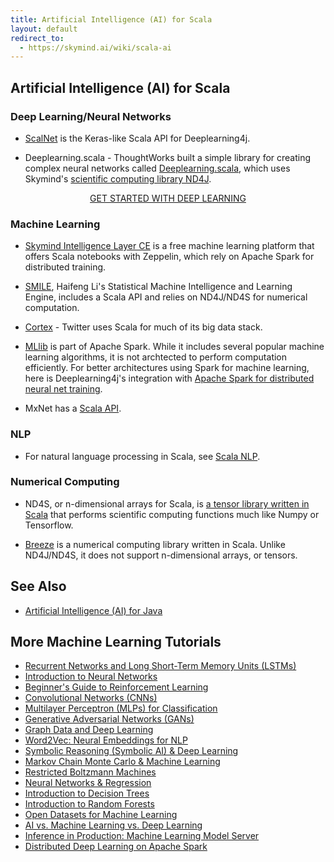 ```yaml
---
title: Artificial Intelligence (AI) for Scala
layout: default
redirect_to:
  - https://skymind.ai/wiki/scala-ai
---
```


## Artificial Intelligence (AI) for Scala

### Deep Learning/Neural Networks

* [ScalNet](https://github.com/deeplearning4j/scalnet) is the Keras-like Scala API for Deeplearning4j. 

* Deeplearning.scala - ThoughtWorks built a simple library for creating complex neural networks called [Deeplearning.scala](https://github.com/ThoughtWorksInc/DeepLearning.scala), which uses Skymind's [scientific computing library ND4J](https://nd4j.org/).

<p align="center">
<a href="https://skymind.readme.io/v1.0.1/docs/quickstart" type="button" class="btn btn-lg btn-success" onClick="ga('send', 'event', ‘quickstart', 'click');">GET STARTED WITH DEEP LEARNING</a>
</p>

### Machine Learning 

* [Skymind Intelligence Layer CE](https://skymind.readme.io/v1.0.1/docs/quickstart) is a free machine learning platform that offers Scala notebooks with Zeppelin, which rely on Apache Spark for distributed training. 

* [SMILE](https://haifengl.github.io/smile/), Haifeng Li's Statistical Machine Intelligence and Learning Engine, includes a Scala API and relies on ND4J/ND4S for numerical computation. 

* [Cortex](https://cortex.twitter.com/) - Twitter uses Scala for much of its big data stack.

* [MLlib](http://spark.apache.org/mllib/) is part of Apache Spark. While it includes several popular machine learning algorithms, it is not archtected to perform computation efficiently. For better architectures using Spark for machine learning, here is Deeplearning4j's integration with [Apache Spark for distributed neural net training](https://deeplearning4j.org/spark).

* MxNet has a [Scala API](https://mxnet.incubator.apache.org/api/scala/index.html).

### NLP

* For natural language processing in Scala, see [Scala NLP](http://www.scalanlp.org/).

### Numerical Computing

* ND4S, or n-dimensional arrays for Scala, is [a tensor library written in Scala](https://github.com/deeplearning4j/nd4s) that performs scientific computing functions much like Numpy or Tensorflow. 

* [Breeze](https://github.com/scalanlp/breeze) is a numerical computing library written in Scala. Unlike ND4J/ND4S, it does not support n-dimensional arrays, or tensors. 

## See Also

* [Artificial Intelligence (AI) for Java](./java-ai)

## <a name="resources">More Machine Learning Tutorials</a>

* [Recurrent Networks and Long Short-Term Memory Units (LSTMs)](./lstm)
* [Introduction to Neural Networks](./neuralnet-overview.html)
* [Beginner's Guide to Reinforcement Learning](./deepreinforcementlearning.html)
* [Convolutional Networks (CNNs)](./convolutionalnetwork.html)
* [Multilayer Perceptron (MLPs) for Classification](./multilayerperceptron)
* [Generative Adversarial Networks (GANs)](./generative-adversarial-network)
* [Graph Data and Deep Learning](./graphanalytics.html)
* [Word2Vec: Neural Embeddings for NLP](./word2vec.html)
* [Symbolic Reasoning (Symbolic AI) & Deep Learning](./symbolicreasoning.html)
* [Markov Chain Monte Carlo & Machine Learning](/markovchainmontecarlo.html)
* [Restricted Boltzmann Machines](./restrictedboltzmannmachine.html)
* [Neural Networks & Regression](./logistic-regression.html)
* [Introduction to Decision Trees](./decision-tree.html)
* [Introduction to Random Forests](./random-forest.html)
* [Open Datasets for Machine Learning](./opendata.html)
* [AI vs. Machine Learning vs. Deep Learning](./ai-machinelearning-deeplearning.html)
* [Inference in Production: Machine Learning Model Server](./machine-learning-server.html)
* [Distributed Deep Learning on Apache Spark](./spark.html)
